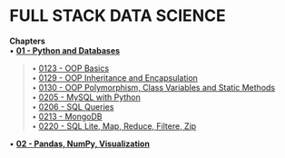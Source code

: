 # FULL STACK DATA SCIENCE

**Chapters**  
• [**01 - Python and Databases**](https://github.com/aziart/fsds/tree/main/01%20-%20Python%20and%20Databases)  
> • [0123 - OOP Basics](https://github.com/aziart/fsds/blob/main/01%20-%20Python%20and%20Databases/0123%20-%20OOP%20Basics.ipynb)  
> • [0129 - OOP Inheritance and Encapsulation](https://github.com/aziart/fsds/blob/main/01%20-%20Python%20and%20Databases/0129%20-%20OOP%20Inheritance%20and%20Encapsulation.ipynb)  
> • [0130 - OOP Polymorphism, Class Variables and Static Methods](https://github.com/aziart/fsds/blob/main/01%20-%20Python%20and%20Databases/0130%20-%20OOP%20Polymorphism%2C%20Class%20Variables%20and%20Static%20Methods.ipynb)  
> • [0205 - MySQL with Python](https://github.com/aziart/fsds/blob/main/01%20-%20Python%20and%20Databases/0205%20-%20MySQL%20with%20Python.ipynb)  
> • [0206 - SQL Queries](https://github.com/aziart/fsds/blob/main/01%20-%20Python%20and%20Databases/0206%20-%20SQL%20Queries.ipynb)  
> • [0213 - MongoDB](https://github.com/aziart/fsds/blob/main/01%20-%20Python%20and%20Databases/0213%20-%20MongoDB.ipynb)  
> • [0220 - SQL Lite, Map, Reduce, Filtere, Zip](https://github.com/aziart/fsds/blob/main/01%20-%20Python%20and%20Databases/0220%20-%20SQL%20Lite%2C%20Map%2C%20Reduce%2C%20Filtere%2C%20Zip.ipynb)  



• [**02 - Pandas, NumPy, Visualization**](https://github.com/aziart/fsds/tree/main/02%20-%20Pandas%2C%20NumPy%2C%20Visualization)  